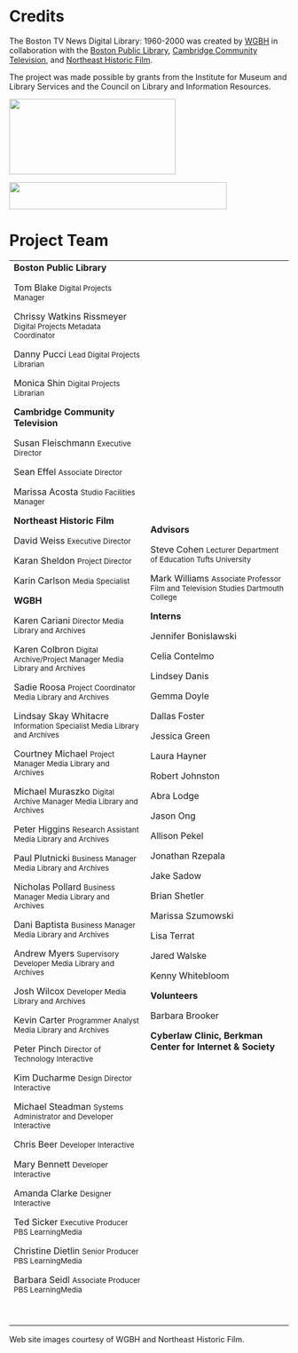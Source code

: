 # Credits

The Boston TV News Digital Library: 1960-2000 was created by <a
href="http://openvault.wgbh.org">WGBH</a> in collaboration with the <a
href="http://www.bpl.org/">Boston Public Library</a>, <a
href="http://www.cctvcambridge.org/">Cambridge Community Television</a>, and
<a href="http://www.oldfilm.org/">Northeast Historic
Film</a>.

The project was made possible by grants from the Institute for Museum and
Library Services and the Council on Library and Information
Resources.

<a href="http://www.imls.gov/"><img class="alignnone size-medium wp-image-119"
title="IMLS_Logo_2c" alt=""
src="http://bostonlocaltv.org/blog/wp-content/uploads/2011/06/imls_logo_2c.jpg?w=300"
width="300" height="136"
/></a>

<a href="http://clir.org/hiddencollections/"><img class="alignnone size-full
wp-image-120" title="clirlogo" alt=""
src="http://bostonlocaltv.org/blog/wp-content/uploads/2011/06/clirlogo.gif"
width="392" height="49"
/></a>
<h1>Project
Team</h1>
<table border="0" cellspacing="0"
cellpadding="0">
<tbody>
<tr>
<td><strong>Boston Public
Library</strong>

Tom
Blake
<small>Digital Projects
Manager</small>

Chrissy Watkins
Rissmeyer
<small>Digital Projects Metadata
Coordinator</small>

Danny
Pucci
<small>Lead Digital Projects
Librarian</small>

Monica
Shin
<small>Digital Projects
Librarian</small>

<strong>Cambridge Community
Television</strong>

Susan
Fleischmann
<small>Executive
Director</small>

Sean
Effel
<small>Associate
Director</small>

Marissa
Acosta
<small>Studio Facilities
Manager</small>

<strong>Northeast Historic
Film</strong>

David
Weiss
<small>Executive
Director</small>

Karan
Sheldon
<small>Project
Director</small>

Karin
Carlson
<small>Media
Specialist</small>

<strong>WGBH</strong>

Karen
Cariani
<small>Director
Media Library and
Archives</small>

Karen
Colbron
<small>Digital Archive/Project
Manager
Media Library and
Archives</small>

Sadie
Roosa
<small>Project
Coordinator
Media Library and
Archives</small>

Lindsay Skay
Whitacre
<small>Information
Specialist
Media Library and
Archives</small>

Courtney
Michael
<small>Project
Manager
Media Library and
Archives</small>

Michael
Muraszko
<small>Digital Archive
Manager
Media Library and
Archives</small>

Peter
Higgins
<small>Research
Assistant
Media Library and
Archives</small>

Paul
Plutnicki
<small>Business
Manager
Media Library and
Archives</small>

Nicholas
Pollard
<small>Business
Manager
Media Library and
Archives</small>

Dani
Baptista
<small>Business
Manager
Media Library and
Archives</small>

Andrew
Myers
<small>Supervisory
Developer
Media Library and
Archives</small>

Josh
Wilcox
<small>Developer
Media Library and
Archives</small>

Kevin
Carter
<small>Programmer
Analyst
Media Library and
Archives</small>

Peter
Pinch
<small>Director of
Technology
Interactive</small>

Kim
Ducharme
<small>Design
Director
Interactive</small>

Michael
Steadman
<small>Systems Administrator and
Developer
Interactive</small>

Chris
Beer
<small>Developer
Interactive</small>

Mary
Bennett
<small>Developer
Interactive</small>

Amanda
Clarke
<small>Designer
Interactive</small>

Ted
Sicker
<small>Executive
Producer
PBS
LearningMedia</small>

Christine
Dietlin
<small>Senior
Producer
PBS
LearningMedia</small>

Barbara
Seidl
<small>Associate
Producer
PBS
LearningMedia</small>

&nbsp;</td>
<td><strong>Advisors</strong>

Steve
Cohen
<small>Lecturer
Department of
Education
Tufts
University</small>

Mark
Williams
<small>Associate
Professor
Film and Television
Studies
Dartmouth
College</small>

<strong>Interns</strong>

Jennifer
Bonislawski

Celia
Contelmo

Lindsey
Danis

Gemma
Doyle

Dallas
Foster

Jessica
Green

Laura
Hayner

Robert
Johnston

Abra
Lodge

Jason
Ong

Allison
Pekel

Jonathan
Rzepala

Jake
Sadow

Brian
Shetler

Marissa
Szumowski

Lisa
Terrat

Jared
Walske

Kenny
Whitebloom

<strong>Volunteers</strong>

Barbara
Brooker

<strong>Cyberlaw Clinic, Berkman Center for Internet &amp;
Society</strong></td>
</tr>
</tbody>
</table>
Web site images courtesy of WGBH and Northeast Historic
Film.